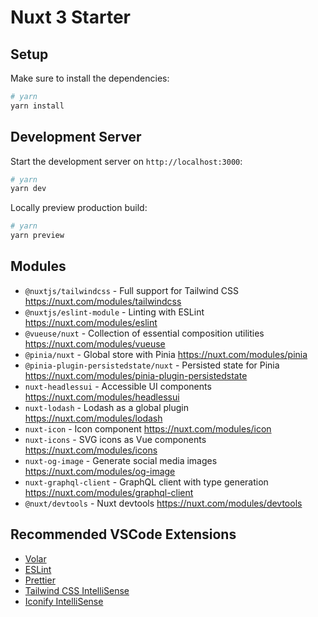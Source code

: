 # Nuxt 3 Starter

## Setup

Make sure to install the dependencies:

```bash
# yarn
yarn install
```

## Development Server

Start the development server on `http://localhost:3000`:

```bash
# yarn
yarn dev
```

Locally preview production build:

```bash
# yarn
yarn preview
```

## Modules

- `@nuxtjs/tailwindcss` - Full support for Tailwind CSS https://nuxt.com/modules/tailwindcss
- `@nuxtjs/eslint-module` - Linting with ESLint https://nuxt.com/modules/eslint
- `@vueuse/nuxt` - Collection of essential composition utilities https://nuxt.com/modules/vueuse
- `@pinia/nuxt` - Global store with Pinia https://nuxt.com/modules/pinia
- `@pinia-plugin-persistedstate/nuxt` - Persisted state for Pinia https://nuxt.com/modules/pinia-plugin-persistedstate
- `nuxt-headlessui` - Accessible UI components https://nuxt.com/modules/headlessui
- `nuxt-lodash` - Lodash as a global plugin https://nuxt.com/modules/lodash
- `nuxt-icon` - Icon component https://nuxt.com/modules/icon
- `nuxt-icons` - SVG icons as Vue components https://nuxt.com/modules/icons
- `nuxt-og-image` - Generate social media images https://nuxt.com/modules/og-image
- `nuxt-graphql-client` - GraphQL client with type generation https://nuxt.com/modules/graphql-client
- `@nuxt/devtools` - Nuxt devtools https://nuxt.com/modules/devtools

## Recommended VSCode Extensions

- [Volar](https://marketplace.visualstudio.com/items?itemName=Vue.volar)
- [ESLint](https://marketplace.visualstudio.com/items?itemName=dbaeumer.vscode-eslint)
- [Prettier](https://marketplace.visualstudio.com/items?itemName=esbenp.prettier-vscode)
- [Tailwind CSS IntelliSense](https://marketplace.visualstudio.com/items?itemName=bradlc.vscode-tailwindcss)
- [Iconify IntelliSense](https://marketplace.visualstudio.com/items?itemName=antfu.iconify)
